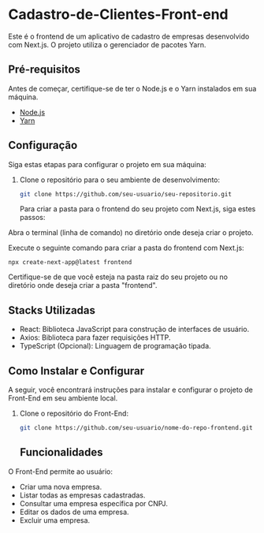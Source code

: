 # Cadastro-de-Clientes-Front-end

Este é o frontend de um aplicativo de cadastro de empresas desenvolvido com Next.js. O projeto utiliza o gerenciador de pacotes Yarn.

## Pré-requisitos

Antes de começar, certifique-se de ter o Node.js e o Yarn instalados em sua máquina.

- [Node.js](https://nodejs.org/)
- [Yarn](https://classic.yarnpkg.com/en/docs/install/)

## Configuração

Siga estas etapas para configurar o projeto em sua máquina:

1. Clone o repositório para o seu ambiente de desenvolvimento:

   ```bash
   git clone https://github.com/seu-usuario/seu-repositorio.git

   ```

   Para criar a pasta para o frontend do seu projeto com Next.js, siga estes passos:

Abra o terminal (linha de comando) no diretório onde deseja criar o projeto.

Execute o seguinte comando para criar a pasta do frontend com Next.js:

```
npx create-next-app@latest frontend

```

Certifique-se de que você esteja na pasta raiz do seu projeto ou no diretório onde deseja criar a pasta "frontend".

## Stacks Utilizadas

- React: Biblioteca JavaScript para construção de interfaces de usuário.
- Axios: Biblioteca para fazer requisições HTTP.
- TypeScript (Opcional): Linguagem de programação tipada.

## Como Instalar e Configurar

A seguir, você encontrará instruções para instalar e configurar o projeto de Front-End em seu ambiente local.

1. Clone o repositório do Front-End:

   ```bash
   git clone https://github.com/seu-usuario/nome-do-repo-frontend.git
   
   ```
   

   ## Funcionalidades

O Front-End permite ao usuário:

- Criar uma nova empresa.
- Listar todas as empresas cadastradas.
- Consultar uma empresa específica por CNPJ.
- Editar os dados de uma empresa.
- Excluir uma empresa.

